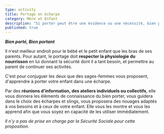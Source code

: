 ```yaml
---
type: activity
title: Portage en écharpe
category: Mère et Enfant
description: "Si porter peut être une évidence ou une nécessité, bien porter se découvre et s'apprend... C'est pourquoi des sages-femmes proposent des ateliers…"
published: true
---
```







 _**Bien porté, Bien portant**_

Il n'est meilleur endroit pour le bébé et le petit enfant que les bras de ses parents. 
Pour autant, le portage doit **respecter la physiologie du nourrisson**  en lui donnant la sécurité dont il a tant besoin, et permettre au parent de continuer ses activités.

C'est pour conjuguer les deux que des sages-femmes vous proposent, d'apprendre à porter votre enfant dans une écharpe. 

Par des **réunions d'information, des ateliers individuels ou collectifs**, elle vous donnera les éléments de connaissance du bien porter, vous guidera dans le choix des écharpes et slings, vous proposera des nouages adaptés à vos besoins et à ceux de votre enfant. Elle vous les montre et vous les apprend afin que vous soyez en capacité de les utiliser immédiatement.

_Il n'y a pas de prise en charge par la Sécurité Sociale pour cette proposition._
